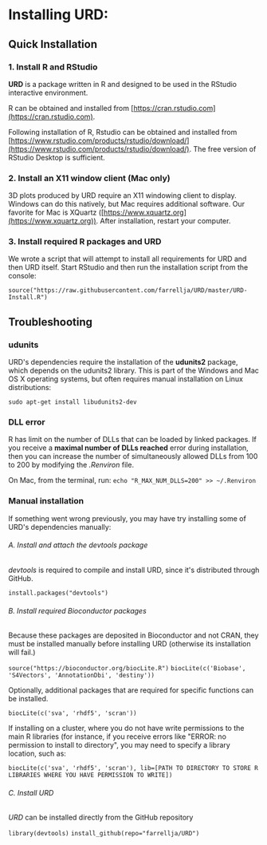# Installing URD:

## Quick Installation

### 1. Install R and RStudio

**URD** is a package written in R and designed to be used in the RStudio interactive environment.

R can be obtained and installed from [https://cran.rstudio.com](https://cran.rstudio.com). 

Following installation of R, Rstudio can be obtained and installed from [https://www.rstudio.com/products/rstudio/download/](https://www.rstudio.com/products/rstudio/download/). The free version of RStudio Desktop is sufficient.

### 2. Install an X11 window client (Mac only)

3D plots produced by URD require an X11 windowing client to display. Windows can do this natively, but Mac requires additional software. Our favorite for Mac is XQuartz ([https://www.xquartz.org](https://www.xquartz.org)). After installation, restart your computer.

### 3. Install required R packages and URD

We wrote a script that will attempt to install all requirements for URD and then URD itself. Start RStudio and then run the installation script from the console:

```source("https://raw.githubusercontent.com/farrellja/URD/master/URD-Install.R")```

## Troubleshooting

### udunits

URD's dependencies require the installation of the **udunits2** package, which depends on the udunits2 library. This is part of the Windows and Mac OS X operating systems, but often requires manual installation on Linux distributions:

```
sudo apt-get install libudunits2-dev
```

### DLL error

R has limit on the number of DLLs that can be loaded by linked packages. If you receive a **maximal number of DLLs reached** error during installation, then you can increase the number of simultaneously allowed DLLs from 100 to 200 by modifying the *.Renviron* file.

On Mac, from the terminal, run:
```echo "R_MAX_NUM_DLLS=200" >> ~/.Renviron```

### Manual installation

If something went wrong previously, you may have try installing some of URD's dependencies manually:

###### A. Install and attach the *devtools* package

*devtools* is required to compile and install URD, since it's distributed through GitHub.

```install.packages("devtools")```
     
###### B. Install required Bioconductor packages

Because these packages are deposited in Bioconductor and not CRAN, they must be installed manually before installing URD (otherwise its installation will fail.)

```source("https://bioconductor.org/biocLite.R")```
```biocLite(c('Biobase', 'S4Vectors', 'AnnotationDbi', 'destiny'))```

Optionally, additional packages that are required for specific functions can be installed.

```biocLite(c('sva', 'rhdf5', 'scran'))```

If installing on a cluster, where you do not have write permissions to the main R libraries (for instance, if you receive errors like "ERROR: no permission to install to directory", you may need to specify a library location, such as:

```biocLite(c('sva', 'rhdf5', 'scran'), lib=[PATH TO DIRECTORY TO STORE R LIBRARIES WHERE YOU HAVE PERMISSION TO WRITE])```
     
###### C. Install URD

*URD* can be installed directly from the GitHub repository

```library(devtools)```
```install_github(repo="farrellja/URD")```

	

